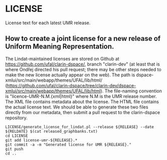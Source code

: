 # LICENSE
License text for each latest UMR release.

## How to create a joint license for a new release of Uniform Meaning Representation.

The Lindat-maintained licenses are stored on Github at https://github.com/ufal/clarin-dspace/, branch "clarin-dev" (at least that is where Ondřej directed his pull request; there may be other steps needed to make the new license actually appear on the web). The path is dspace-xmlui/src/main/webapp/themes/UFAL/lib/html/ (https://github.com/ufal/clarin-dspace/tree/clarin-dev/dspace-xmlui/src/main/webapp/themes/UFAL/lib/html). The file-naming convention is "licence-UMR-N.M.{xml|html}" where N.M is the UMR release number. The XML file contains metadata about the license. The HTML file contains the actual license text. We should be able to generate these two files directly from our metadata, then submit a pull request to the clarin-dspace repository.

```
LICENSE/generate_license_for_lindat.pl --release ${RELEASE} --date ${RELDATE} $(cat released_graphbanks.txt)
cd LICENSE
git add license-umr-${RELEASE}.*
git commit -a -m "Generated license for UMR ${RELEASE}."
git push
cd ..
